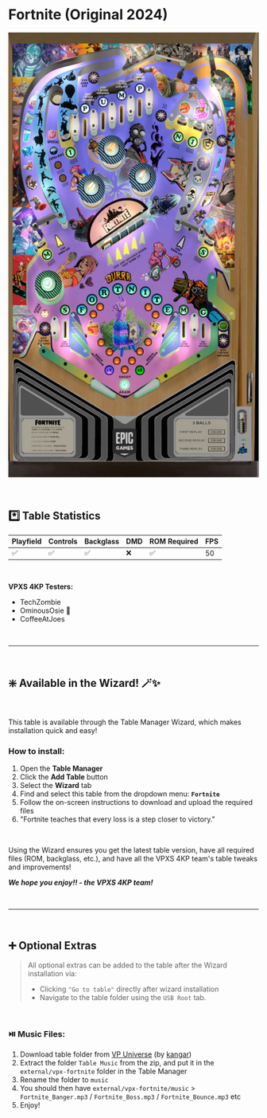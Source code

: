 ﻿# Fortnite (Original 2024)

![Table Preview](../../images/vpx-fortnite.png)

<br>

## *️⃣  Table Statistics

| Playfield | Controls | Backglass | DMD | ROM Required | FPS | 
|-----------|----------|-----------|-----|--------------|-----|
| :white_check_mark: | :white_check_mark: | :white_check_mark: | :x: | :white_check_mark: | 50 |

<br>

**VPXS 4KP Testers:**
  - TechZombie
  - OminousOsie 🌸
  - CoffeeAtJoes

<br>

---

<br>

## ❇️ Available in the Wizard! 🪄✨

<br>

This table is available through the Table Manager Wizard, which makes installation quick and easy!

### How to install:

1.  Open the **Table Manager**
2.  Click the **Add Table** button
3.  Select the **Wizard** tab
4.  Find and select this table from the dropdown menu: **`Fortnite`**
5.  Follow the on-screen instructions to download and upload the required files
6. "Fortnite teaches that every loss is a step closer to victory."

<br>

Using the Wizard ensures you get the latest table version, have all required files (ROM, backglass, etc.), and have all the VPXS 4KP team's table tweaks and improvements!

__*We hope you enjoy!!   - the VPXS 4KP team!*__

<br>

---

<br>

## ➕ Optional Extras

> All optional extras can be added to the table after the Wizard installation via: 
> -  Clicking `"Go to table"` directly after wizard installation
> -  Navigate to the table folder using the `USB Root` tab.

<br>

### ⏯️ Music Files:

1.  Download table folder from [VP Universe](https://vpuniverse.com/files/file/21107-fortnite-2024/) (by [kangar](https://vpuniverse.com/profile/75869-kangar/))
2.  Extract the folder `Table Music` from the zip, and put it in the `external/vpx-fortnite` folder in the Table Manager
3.  Rename the folder to `music`
3.  You should then have `external/vpx-fortnite/music` > `Fortnite_Banger.mp3` / `Fortnite_Boss.mp3` / `Fortnite_Bounce.mp3`  etc
4.  Enjoy!


<br>
<br>
<br>
<br>
<br>
